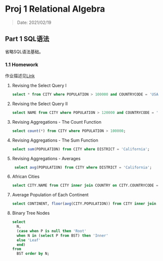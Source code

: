 # Proj 1 Relational Algebra

> Date: 2021/02/19

## Part 1 SQL语法

省略SQL语法基础。

### 1.1 Homework

作业描述见[Link](https://github.com/tidb-incubator/tinysql/blob/course/courses/proj1-part1-README-zh_CN.md)

1. Revising the Select Query I
   ```SQL
   select * from CITY where POPULATION > 100000 and COUNTRYCODE = 'USA';
   ```

2. Revising the Select Query II
   ```SQL
   select NAME from CITY where POPULATION > 120000 and COUNTRYCODE = 'USA';
   ```

3. Revising Aggregations - The Count Function
    ```SQL
    select count(*) from CITY where POPULATION > 100000;
   ```

4. Revising Aggregations - The Sum Function
    ```SQL
    select sum(POPULATION) from CITY where DISTRICT = 'California';
   ```

5. Revising Aggregations - Averages
   ```SQL
    select avg(POPULATION) from CITY where DISTRICT = 'California';
   ```

6. African Cities
    ```SQL
    select CITY.NAME from CITY inner join COUNTRY on CITY.COUNTRYCODE = COUNTRY.CODE where CONTINENT = 'Africa';
   ```

7. Average Population of Each Continent
    ```SQL
   select CONTINENT, floor(avg(CITY.POPULATION)) from CITY inner join COUNTRY on CITY.COUNTRYCODE = COUNTRY.CODE group by CONTINENT;
   ```

8. Binary Tree Nodes
    ```SQL
   select
      N,
      (case when P is null then 'Root'
      when N in (select P from BST) then 'Inner'
      else 'Leaf' 
      end)
   from
      BST order by N;
   ```